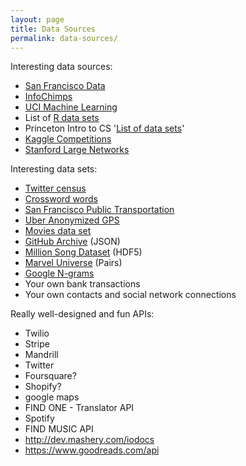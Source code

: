 ```yaml
---
layout: page
title: Data Sources
permalink: data-sources/
---
```


Interesting data sources:

* [San Francisco Data](https://data.sfgov.org/)
* [InfoChimps](http://www.infochimps.com/datasets)
* [UCI Machine Learning](http://archive.ics.uci.edu/ml/index.html)
* List of [R data sets](http://vincentarelbundock.github.io/Rdatasets/datasets.html)
* Princeton Intro to CS '[List of data sets](http://introcs.cs.princeton.edu/java/data/)'
* [Kaggle Competitions](http://www.kaggle.com/competitions)
* [Stanford Large Networks](http://snap.stanford.edu/data/index.html)

Interesting data sets:

* [Twitter census](http://www.infochimps.com/datasets/twitter-census-conversation-metrics-one-year-of-urls-hashtags-sm)
* [Crossword words](http://www.infochimps.com/datasets/word-list-100000-official-crossword-words-excel-readable)
* [San Francisco Public Transportation](https://github.com/swissnexSF/Urban-Data-Challenge/tree/master/public-transportation/san-francisco)
* [Uber Anonymized GPS](http://www.infochimps.com/datasets/uber-anonymized-gps-logs)
* [Movies data set](http://had.co.nz/data/movies/)
* [GitHub Archive](http://www.githubarchive.org/) (JSON)
* [Million Song Dataset](http://www.infochimps.com/datasets/the-million-song-dataset-10000-songs-subset) (HDF5)
* [Marvel Universe](http://www.infochimps.com/datasets/marvel-universe-social-graph) (Pairs)
* [Google N-grams](http://storage.googleapis.com/books/ngrams/books/datasetsv2.html)
* Your own bank transactions
* Your own contacts and social network connections

Really well-designed and fun APIs:

* Twilio
* Stripe
* Mandrill
* Twitter
* Foursquare?
* Shopify?
* google maps
* FIND ONE - Translator API
* Spotify
* FIND MUSIC API
* http://dev.mashery.com/iodocs
* https://www.goodreads.com/api